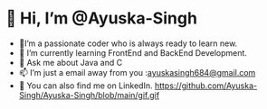 # 👋 Hi, I’m @Ayuska-Singh
- 📑I’m a passionate coder who is always ready to learn new.
- 🌱 I’m currently learning FrontEnd and BackEnd Development.
- 💬 Ask me about Java and C
- 📫 I’m just a email away from you :ayuskasingh684@gmail.com
- 👀 You can also find me on LinkedIn.
https://github.com/Ayuska-Singh/Ayuska-Singh/blob/main/gif.gif

